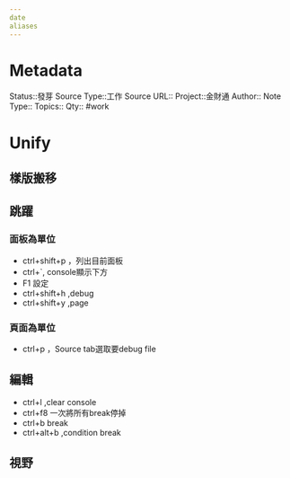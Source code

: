 ```yaml
---
date
aliases
---
```

# Metadata
Status::發芽
Source Type::工作
Source URL::
Project::金財通
Author::
Note Type::
Topics::
Qty::
#work 
# Unify

## 樣版搬移

## 跳躍
### 面板為單位
- ctrl+shift+p ，列出目前面板
- ctrl+`, console顯示下方
- F1 設定
- ctrl+shift+h ,debug
- ctrl+shift+y ,page
### 頁面為單位
- ctrl+p ，Source tab選取要debug file


## 編輯
- ctrl+l ,clear console
- ctrl+f8 一次將所有break停掉
- ctrl+b break
- ctrl+alt+b ,condition break
## 視野
